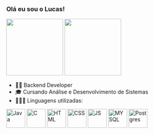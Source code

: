 ### Olá eu sou o Lucas!
<div>
    <img height="150em" src="https://github-readme-stats-ten-gilt.vercel.app/api?username=eijilucas&show_icons=true&theme=dark&count_private=true">
    <img height="150em" src="https://github-readme-stats-ten-gilt.vercel.app/api/top-langs/?username=eijilucas&layout=compact&theme=dracula">
</div>

- 👨‍💻 Backend Developer
- 🎓 Cursando Análise e Desenvolvimento de Sistemas
- 👨🏼‍💻 Linguagens utilizadas:

<div>
  <img align="center" alt="Java" height="50" src="https://www.svgrepo.com/show/303388/java-4-logo.svg">
  <img align="center" alt="C" height="50" src="https://cdn.worldvectorlogo.com/logos/c--4.svg">
  <img align="center" alt="HTML" height="50" src="https://cdn.worldvectorlogo.com/logos/html-1.svg">
  <img align="center" alt="CSS" height="50" src="https://cdn.worldvectorlogo.com/logos/css-3.svg">
  <img align="center" alt="JS" height="50" src="https://cdn.worldvectorlogo.com/logos/logo-javascript.svg">
  <img align="center" alt="MYSQL" height="50" src="https://cdn.worldvectorlogo.com/logos/mysql-6.svg">
  <img align="center" alt="Postgres" height="50" src="https://www.vectorlogo.zone/logos/postgresql/postgresql-icon.svg">
</div>
